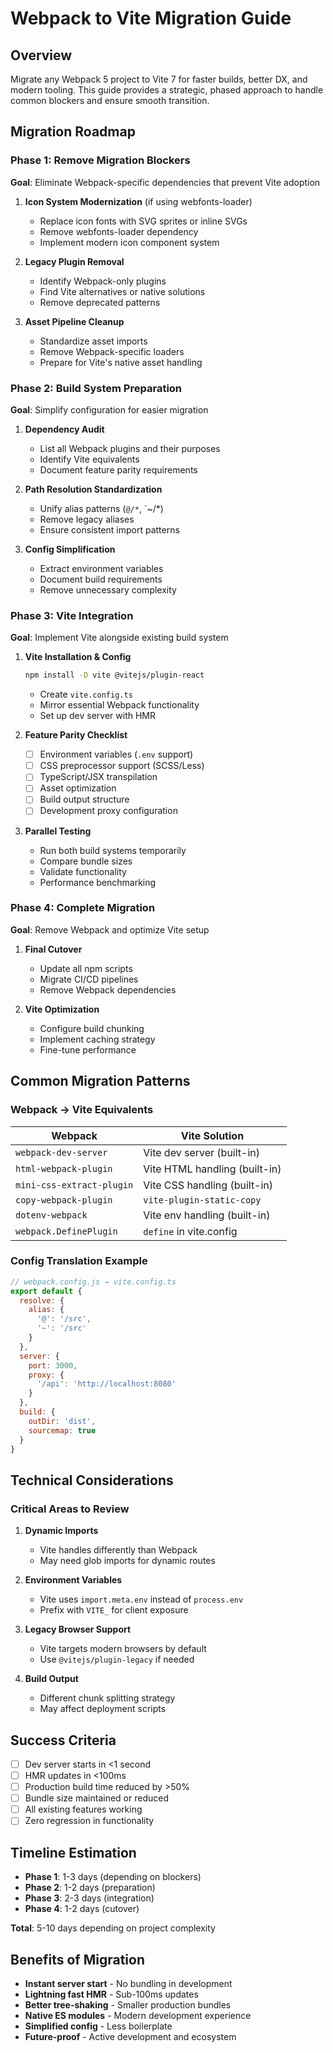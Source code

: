 # Webpack to Vite Migration Guide

## Overview

Migrate any Webpack 5 project to Vite 7 for faster builds, better DX, and modern tooling. This guide provides a strategic, phased approach to handle common blockers and ensure smooth transition.

## Migration Roadmap

### Phase 1: Remove Migration Blockers
**Goal**: Eliminate Webpack-specific dependencies that prevent Vite adoption

1. **Icon System Modernization** (if using webfonts-loader)
   - Replace icon fonts with SVG sprites or inline SVGs
   - Remove webfonts-loader dependency
   - Implement modern icon component system

2. **Legacy Plugin Removal**
   - Identify Webpack-only plugins
   - Find Vite alternatives or native solutions
   - Remove deprecated patterns

3. **Asset Pipeline Cleanup**
   - Standardize asset imports
   - Remove Webpack-specific loaders
   - Prepare for Vite's native asset handling

### Phase 2: Build System Preparation
**Goal**: Simplify configuration for easier migration

1. **Dependency Audit**
   - List all Webpack plugins and their purposes
   - Identify Vite equivalents
   - Document feature parity requirements

2. **Path Resolution Standardization**
   - Unify alias patterns (`@/*`, `~/*)
   - Remove legacy aliases
   - Ensure consistent import patterns

3. **Config Simplification**
   - Extract environment variables
   - Document build requirements
   - Remove unnecessary complexity

### Phase 3: Vite Integration
**Goal**: Implement Vite alongside existing build system

1. **Vite Installation & Config**
   ```bash
   npm install -D vite @vitejs/plugin-react
   ```
   - Create `vite.config.ts`
   - Mirror essential Webpack functionality
   - Set up dev server with HMR

2. **Feature Parity Checklist**
   - [ ] Environment variables (`.env` support)
   - [ ] CSS preprocessor support (SCSS/Less)
   - [ ] TypeScript/JSX transpilation
   - [ ] Asset optimization
   - [ ] Build output structure
   - [ ] Development proxy configuration

3. **Parallel Testing**
   - Run both build systems temporarily
   - Compare bundle sizes
   - Validate functionality
   - Performance benchmarking

### Phase 4: Complete Migration
**Goal**: Remove Webpack and optimize Vite setup

1. **Final Cutover**
   - Update all npm scripts
   - Migrate CI/CD pipelines
   - Remove Webpack dependencies

2. **Vite Optimization**
   - Configure build chunking
   - Implement caching strategy
   - Fine-tune performance

## Common Migration Patterns

### Webpack → Vite Equivalents

| Webpack | Vite Solution |
|---------|--------------|
| `webpack-dev-server` | Vite dev server (built-in) |
| `html-webpack-plugin` | Vite HTML handling (built-in) |
| `mini-css-extract-plugin` | Vite CSS handling (built-in) |
| `copy-webpack-plugin` | `vite-plugin-static-copy` |
| `dotenv-webpack` | Vite env handling (built-in) |
| `webpack.DefinePlugin` | `define` in vite.config |

### Config Translation Example

```javascript
// webpack.config.js → vite.config.ts
export default {
  resolve: {
    alias: {
      '@': '/src',
      '~': '/src'
    }
  },
  server: {
    port: 3000,
    proxy: {
      '/api': 'http://localhost:8080'
    }
  },
  build: {
    outDir: 'dist',
    sourcemap: true
  }
}
```

## Technical Considerations

### Critical Areas to Review

1. **Dynamic Imports**
   - Vite handles differently than Webpack
   - May need glob imports for dynamic routes

2. **Environment Variables**
   - Vite uses `import.meta.env` instead of `process.env`
   - Prefix with `VITE_` for client exposure

3. **Legacy Browser Support**
   - Vite targets modern browsers by default
   - Use `@vitejs/plugin-legacy` if needed

4. **Build Output**
   - Different chunk splitting strategy
   - May affect deployment scripts

## Success Criteria

- [ ] Dev server starts in <1 second
- [ ] HMR updates in <100ms
- [ ] Production build time reduced by >50%
- [ ] Bundle size maintained or reduced
- [ ] All existing features working
- [ ] Zero regression in functionality

## Timeline Estimation

- **Phase 1**: 1-3 days (depending on blockers)
- **Phase 2**: 1-2 days (preparation)
- **Phase 3**: 2-3 days (integration)
- **Phase 4**: 1-2 days (cutover)

**Total**: 5-10 days depending on project complexity

## Benefits of Migration

- **Instant server start** - No bundling in development
- **Lightning fast HMR** - Sub-100ms updates
- **Better tree-shaking** - Smaller production bundles
- **Native ES modules** - Modern development experience
- **Simplified config** - Less boilerplate
- **Future-proof** - Active development and ecosystem